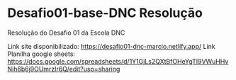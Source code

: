 # Desafio01-base-DNC Resolução
Resolução do Desafio 01 da Escola DNC

Link site disponibilizado: https://desafio01-dnc-marcio.netlify.app/
Link Planilha google sheets: https://docs.google.com/spreadsheets/d/1Y1GjLs2QXtBfOHeYgTI9VWuHHvNih6b6j9OUmrzIr6Q/edit?usp=sharing
